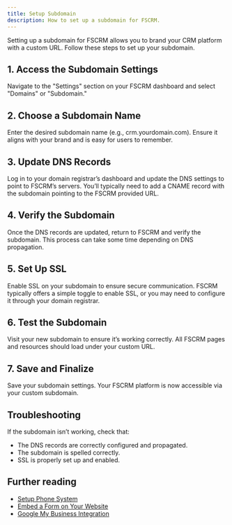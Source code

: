 ```yaml
---
title: Setup Subdomain
description: How to set up a subdomain for FSCRM.
---
```


Setting up a subdomain for FSCRM allows you to brand your CRM platform with a custom URL. Follow these steps to set up your subdomain.

## 1. Access the Subdomain Settings

Navigate to the "Settings" section on your FSCRM dashboard and select "Domains" or "Subdomain."

## 2. Choose a Subdomain Name

Enter the desired subdomain name (e.g., crm.yourdomain.com). Ensure it aligns with your brand and is easy for users to remember.

## 3. Update DNS Records

Log in to your domain registrar’s dashboard and update the DNS settings to point to FSCRM’s servers. You’ll typically need to add a CNAME record with the subdomain pointing to the FSCRM provided URL.

## 4. Verify the Subdomain

Once the DNS records are updated, return to FSCRM and verify the subdomain. This process can take some time depending on DNS propagation.

## 5. Set Up SSL

Enable SSL on your subdomain to ensure secure communication. FSCRM typically offers a simple toggle to enable SSL, or you may need to configure it through your domain registrar.

## 6. Test the Subdomain

Visit your new subdomain to ensure it’s working correctly. All FSCRM pages and resources should load under your custom URL.

## 7. Save and Finalize

Save your subdomain settings. Your FSCRM platform is now accessible via your custom subdomain.

## Troubleshooting

If the subdomain isn’t working, check that:
- The DNS records are correctly configured and propagated.
- The subdomain is spelled correctly.
- SSL is properly set up and enabled.

## Further reading

- [Setup Phone System](/guides/setup-phone-system)
- [Embed a Form on Your Website](/guides/embed-form)
- [Google My Business Integration](/guides/google-my-business)
